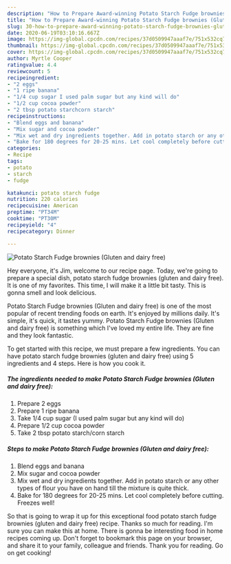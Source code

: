 ```yaml
---
description: "How to Prepare Award-winning Potato Starch Fudge brownies (Gluten and dairy free)"
title: "How to Prepare Award-winning Potato Starch Fudge brownies (Gluten and dairy free)"
slug: 30-how-to-prepare-award-winning-potato-starch-fudge-brownies-gluten-and-dairy-free
date: 2020-06-19T03:10:16.667Z
image: https://img-global.cpcdn.com/recipes/37d0509947aaaf7e/751x532cq70/potato-starch-fudge-brownies-gluten-and-dairy-free-recipe-main-photo.jpg
thumbnail: https://img-global.cpcdn.com/recipes/37d0509947aaaf7e/751x532cq70/potato-starch-fudge-brownies-gluten-and-dairy-free-recipe-main-photo.jpg
cover: https://img-global.cpcdn.com/recipes/37d0509947aaaf7e/751x532cq70/potato-starch-fudge-brownies-gluten-and-dairy-free-recipe-main-photo.jpg
author: Myrtle Cooper
ratingvalue: 4.4
reviewcount: 5
recipeingredient:
- "2 eggs"
- "1 ripe banana"
- "1/4 cup sugar I used palm sugar but any kind will do"
- "1/2 cup cocoa powder"
- "2 tbsp potato starchcorn starch"
recipeinstructions:
- "Blend eggs and banana"
- "Mix sugar and cocoa powder"
- "Mix wet and dry ingredients together. Add in potato starch or any other types of flour you have on hand till the mixture is quite thick."
- "Bake for 180 degrees for 20-25 mins. Let cool completely before cutting. Freezes well!"
categories:
- Recipe
tags:
- potato
- starch
- fudge

katakunci: potato starch fudge 
nutrition: 220 calories
recipecuisine: American
preptime: "PT34M"
cooktime: "PT30M"
recipeyield: "4"
recipecategory: Dinner

---
```



![Potato Starch Fudge brownies (Gluten and dairy free)](https://img-global.cpcdn.com/recipes/37d0509947aaaf7e/751x532cq70/potato-starch-fudge-brownies-gluten-and-dairy-free-recipe-main-photo.jpg)

Hey everyone, it's Jim, welcome to our recipe page. Today, we're going to prepare a special dish, potato starch fudge brownies (gluten and dairy free). It is one of my favorites. This time, I will make it a little bit tasty. This is gonna smell and look delicious.

Potato Starch Fudge brownies (Gluten and dairy free) is one of the most popular of recent trending foods on earth. It's enjoyed by millions daily. It's simple, it's quick, it tastes yummy. Potato Starch Fudge brownies (Gluten and dairy free) is something which I've loved my entire life. They are fine and they look fantastic.




To get started with this recipe, we must prepare a few ingredients. You can have potato starch fudge brownies (gluten and dairy free) using 5 ingredients and 4 steps. Here is how you cook it.

<!--inarticleads1-->

##### The ingredients needed to make Potato Starch Fudge brownies (Gluten and dairy free):

1. Prepare 2 eggs
1. Prepare 1 ripe banana
1. Take 1/4 cup sugar (I used palm sugar but any kind will do)
1. Prepare 1/2 cup cocoa powder
1. Take 2 tbsp potato starch/corn starch




<!--inarticleads2-->

##### Steps to make Potato Starch Fudge brownies (Gluten and dairy free):

1. Blend eggs and banana
1. Mix sugar and cocoa powder
1. Mix wet and dry ingredients together. Add in potato starch or any other types of flour you have on hand till the mixture is quite thick.
1. Bake for 180 degrees for 20-25 mins. Let cool completely before cutting. Freezes well!




So that is going to wrap it up for this exceptional food potato starch fudge brownies (gluten and dairy free) recipe. Thanks so much for reading. I'm sure you can make this at home. There is gonna be interesting food in home recipes coming up. Don't forget to bookmark this page on your browser, and share it to your family, colleague and friends. Thank you for reading. Go on get cooking!
